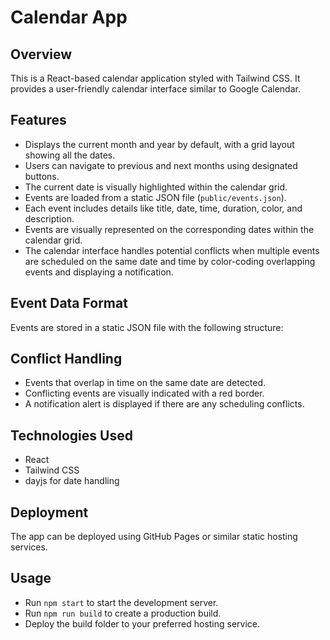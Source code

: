 # Calendar App

## Overview

This is a React-based calendar application styled with Tailwind CSS. It provides a user-friendly calendar interface similar to Google Calendar.

## Features

- Displays the current month and year by default, with a grid layout showing all the dates.
- Users can navigate to previous and next months using designated buttons.
- The current date is visually highlighted within the calendar grid.
- Events are loaded from a static JSON file (`public/events.json`).
- Each event includes details like title, date, time, duration, color, and description.
- Events are visually represented on the corresponding dates within the calendar grid.
- The calendar interface handles potential conflicts when multiple events are scheduled on the same date and time by color-coding overlapping events and displaying a notification.

## Event Data Format

Events are stored in a static JSON file with the following structure:

## Conflict Handling

- Events that overlap in time on the same date are detected.
- Conflicting events are visually indicated with a red border.
- A notification alert is displayed if there are any scheduling conflicts.

## Technologies Used

- React
- Tailwind CSS
- dayjs for date handling

## Deployment

The app can be deployed using GitHub Pages or similar static hosting services.

## Usage

- Run `npm start` to start the development server.
- Run `npm run build` to create a production build.
- Deploy the build folder to your preferred hosting service.
